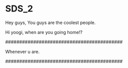# SDS_2
Hey guys, You guys are the coolest people.

Hi yoogi, when are you going home!?

##########################################

Whenever u are.

##########################################
